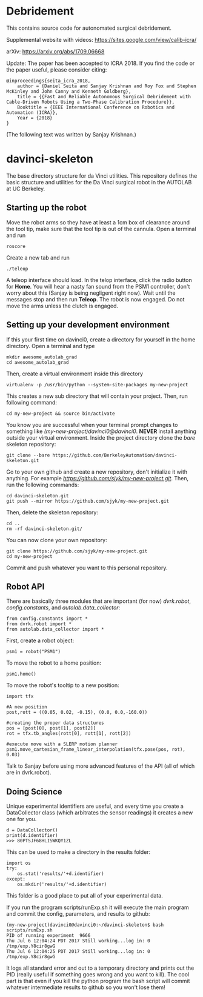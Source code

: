 # Debridement

This contains source code for autonomated surgical debridement.

Supplemental website with videos: https://sites.google.com/view/calib-icra/

arXiv: https://arxiv.org/abs/1709.06668

Update: The paper has been accepted to ICRA 2018. If you find the code or the paper useful, please consider citing:

```
@inproceedings{seita_icra_2018,
    author = {Daniel Seita and Sanjay Krishnan and Roy Fox and Stephen McKinley and John Canny and Kenneth Goldberg},
    title = {{Fast and Reliable Autonomous Surgical Debridement with Cable-Driven Robots Using a Two-Phase Calibration Procedure}},
    Booktitle = {IEEE International Conference on Robotics and Automation (ICRA)},
    Year = {2018}
}
```


(The following text was written by Sanjay Krishnan.)


# davinci-skeleton

The base directory structure for da Vinci utilities. This repository defines the basic structure and utilities
for the Da Vinci surgical robot in the AUTOLAB at UC Berkeley.

## Starting up the robot
Move the robot arms so they have at least a 1cm box of clearance around the tool tip, make sure that the tool tip is out of the cannula. Open a terminal and run
```
roscore
```
Create a new tab and run
```
./teleop
```
A teleop interface should load. In the telop interface, click the radio button for **Home**. You will hear a nasty fan sound from the PSM1 controller, don't worry about this (Sanjay is being negligent right now). Wait until the messages stop and then run **Teleop**. The robot is now engaged. Do not move the arms unless the clutch is engaged.

## Setting up your development environment
If this your first time on davinci0, create a directory for yourself in the home directory. Open a terminal and type
```
mkdir awesome_autolab_grad
cd awesome_autolab_grad
```

Then, create a virtual environment inside this directory
```
virtualenv -p /usr/bin/python --system-site-packages my-new-project
```
This creates a new sub directory that will contain your project. Then, run following command:
```
cd my-new-project && source bin/activate
```
You know you are successful when your terminal prompt changes to something like *(my-new-project)davinci0@davinci0*.
**NEVER** install anything outside your virtual environment. 
Inside the project directory clone the *bare* skeleton repository:
```
git clone --bare https://github.com/BerkeleyAutomation/davinci-skeleton.git
```


Go to your own github and create a new repository, don't initialize it with anything. For example
*https://github.com/sjyk/my-new-project.git*. Then, run the following commands:
```
cd davinci-skeleton.git
git push --mirror https://github.com/sjyk/my-new-project.git
```
Then, delete the skeleton repository:
```
cd ..
rm -rf davinci-skeleton.git/
```
You can now clone your own repository:
```
git clone https://github.com/sjyk/my-new-project.git
cd my-new-project
```
Commit and push whatever you want to this personal repository.


## Robot API
There are basically three modules that are important (for now) *dvrk.robot*, *config.constants*, and *autolab.data_collector*:
```
from config.constants import *
from dvrk.robot import *
from autolab.data_collector import *
```

First, create a robot object:
```
psm1 = robot("PSM1")
```

To move the robot to a home position:
```
psm1.home()
```

To move the robot's tooltip to a new position:
```
import tfx

#A new position
post,rott = ((0.05, 0.02, -0.15), (0.0, 0.0,-160.0))

#creating the proper data structures
pos = [post[0], post[1], post[2]]
rot = tfx.tb_angles(rott[0], rott[1], rott[2])

#execute move with a SLERP motion planner
psm1.move_cartesian_frame_linear_interpolation(tfx.pose(pos, rot), 0.03)
```

Talk to Sanjay before using more advanced features of the API (all of which are in dvrk.robot).


## Doing Science
 Unique experimental identifiers are useful, and every time you create a DataCollector class (which arbitrates the sensor readings) it creates a new one for you.
```
d = DataCollector()
print(d.identifier)
>>> 80PTSJF68HLISWKQY1ZL
```
This can be used to make a directory in the results folder:
```
import os
try:
    os.stat('results/'+d.identifier)
except:
    os.mkdir('results/'+d.identifier)
```
This folder is a good place to put all of your experimental data.

If you run the program scripts/runExp.sh it will execute the main program and commit the config, parameters, and results to github:
```
(my-new-project)davinci0@davinci0:~/davinci-skeleton$ bash scripts/runExp.sh 
PID of running experiment  9666
Thu Jul 6 12:04:24 PDT 2017 Still working...log in: 0 /tmp/exp.Y8cir8gwG
Thu Jul 6 12:04:25 PDT 2017 Still working...log in: 0 /tmp/exp.Y8cir8gwG
```
It logs all standard error and out to a temporary directory and prints out the PID (really useful if something goes wrong and you want to kill). The cool part is that even if you kill the python program the bash script will commit whatever intermediate results to github so you won't lose them!











